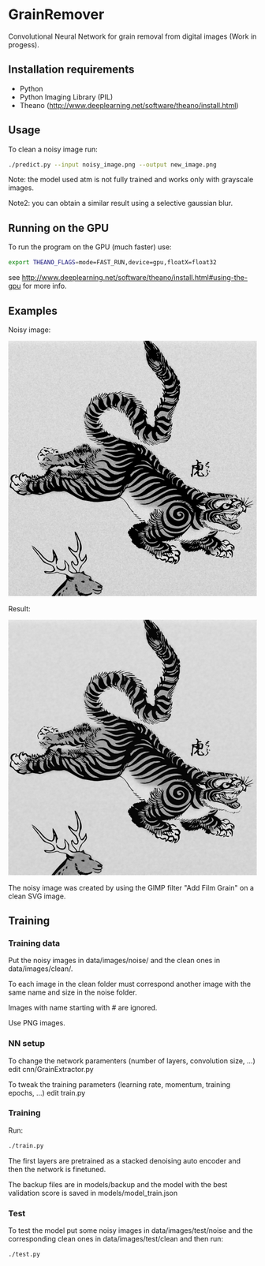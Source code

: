 # GrainRemover
Convolutional Neural Network for grain removal from digital images (Work in progess).

## Installation requirements

- Python
- Python Imaging Library (PIL)
- Theano (http://www.deeplearning.net/software/theano/install.html)

## Usage

To clean a noisy image run:

```sh
./predict.py --input noisy_image.png --output new_image.png
```

Note: the model used atm is not fully trained and works only with grayscale images.

Note2: you can obtain a similar result using a selective gaussian blur.

## Running on the GPU

To run the program on the GPU (much faster) use:

```sh
export THEANO_FLAGS=mode=FAST_RUN,device=gpu,floatX=float32
```

see http://www.deeplearning.net/software/theano/install.html#using-the-gpu for more info.

## Examples

Noisy image:

![input](https://raw.githubusercontent.com/fdibaldassarre/GrainRemover/master/examples/noisy.png)

Result:

![input](https://raw.githubusercontent.com/fdibaldassarre/GrainRemover/master/examples/result.png)

The noisy image was created by using the GIMP filter "Add Film Grain" on a clean SVG image.

## Training

### Training data

Put the noisy images in data/images/noise/ and the clean ones in data/images/clean/.

To each image in the clean folder must correspond another image with the same name and size in the
noise folder.

Images with name starting with # are ignored.

Use PNG images.

### NN setup

To change the network paramenters (number of layers, convolution size, ...) edit cnn/GrainExtractor.py

To tweak the training parameters (learning rate, momentum, training epochs, ...) edit train.py

### Training

Run:
```sh
./train.py
```

The first layers are pretrained as a stacked denoising auto encoder and then the network is finetuned.

The backup files are in models/backup and the model with the best validation score is saved in models/model_train.json

### Test

To test the model put some noisy images in data/images/test/noise and the corresponding clean ones
in data/images/test/clean and then run:

```sh
./test.py
```
